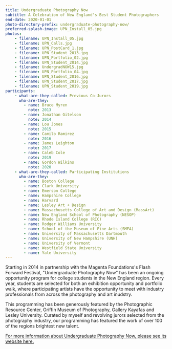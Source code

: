 ```yaml
---
title: Undergraduate Photography Now
subtitle: A Celebration of New England's Best Student Photographers
end-date: 2020-01-01
photo-directory-prefix: undergraduate-photography-now/
preferred-splash-image: UPN_Install_05.jpg
photos:
    - filename: UPN_Install_05.jpg
    - filename: UPN_Calls.jpg
    - filename: UPN_PostCard_1.jpg
    - filename: UPN_Student_2013.jpg
    - filename: UPN_Portfolio_02.jpg
    - filename: UPN_Student_2014.jpg
    - filename: UndergradNOW15.jpg
    - filename: UPN_Portfolio_04.jpg
    - filename: UPN_Student_2016.jpg
    - filename: UPN_Student_2017.jpg
    - filename: UPN_Student_2019.jpg
participants:
    - what-are-they-called: Previous Co-Jurors
      who-are-they:
        - name: Bruce Myren
          note: 2013
        - name: Jonathan Gitelson
          note: 2014
        - name: Lou Jones
          note: 2015
        - name: Camilo Ramirez
          note: 2016
        - name: James Leighton
          note: 2017
        - name: Caleb Cole
          note: 2019
        - name: Gordon Wilkins
          note: 2020
    - what-are-they-called: Participating Institutions
      who-are-they:
        - name: Boston College
        - name: Clark University
        - name: Emerson College
        - name: Hampshire College
        - name: Harvard
        - name: Lesley Art + Design
        - name: Massachusetts College of Art and Design (MassArt)
        - name: New England School of Photography (NESOP)
        - name: Rhode Island College (RIC)
        - name: Rodger Williams University
        - name: School of the Museum of Fine Arts (SMFA)
        - name: University of Massachusetts Dartmouth
        - name: University of New Hampshire (UNH)
        - name: University of Vermont
        - name: Westfield State University
        - name: Yale University
---
```


Starting in 2014 in partnership with the Magenta Foundations's Flash Forward Festival, "Undergraduate Photography Now" has been an ongoing opportunity program for college students in the New England region. Every year, students are selected for both an exhibition opportunity and portfolio walk, where participating artists have the opportunity to meet with industry professionals from across the photography and art inudstry. 

This programming has been generously featured by the Photographic Resource Center, Griffin Museum of Photography, Gallery Kayafas and Lesley University. Curated by myself and revolving jurors selected from the photography industry, our programming has featured the work of over 100 of the regions brightest new talent. 

[For more information about Undergraduate Photography Now, please see its website here.](https://www.undergradphotographynow.com/)
